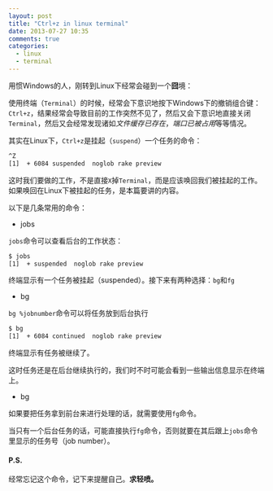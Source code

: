 ```yaml
---
layout: post
title: "Ctrl+z in linux terminal"
date: 2013-07-27 10:35
comments: true
categories: 
  - linux
  - terminal
---
```


用惯Windows的人，刚转到Linux下经常会碰到一个**囧**境：

使用终端（`Terminal`）的时候，经常会下意识地按下Windows下的撤销组合键：`Ctrl+z`，结果经常会导致目前的工作突然不见了，然后又会下意识地直接关闭`Terminal`，然后又会经常发现诸如*文件缓存已存在*，*端口已被占用*等等情况。

其实在Linux下，`Ctrl+z`是挂起（`suspend`）一个任务的命令：

```bash
^Z
[1]  + 6084 suspended  noglob rake preview
```

这时我们要做的工作，不是直接`X`掉`Terminal`，而是应该唤回我们被挂起的工作。如果唤回在Linux下被挂起的任务，是本篇要讲的内容。

<!-- more -->

以下是几条常用的命令：

* jobs

`jobs`命令可以查看后台的工作状态：

```bash
$ jobs
[1]  + suspended  noglob rake preview
```

终端显示有一个任务被挂起（suspended）。接下来有两种选择：`bg`和`fg`

* bg

`bg %jobnumber`命令可以将任务放到后台执行

```bash
$ bg
[1]  + 6084 continued  noglob rake preview
```

终端显示有任务被继续了。

这时任务还是在后台继续执行的，我们时不时可能会看到一些输出信息显示在终端上。

* bg

如果要把任务拿到前台来进行处理的话，就需要使用`fg`命令。

当只有一个后台任务的话，可能直接执行`fg`命令，否则就要在其后跟上`jobs`命令里显示的任务号（job number）。


#### P.S.

经常忘记这个命令，记下来提醒自己。**求轻喷。**
